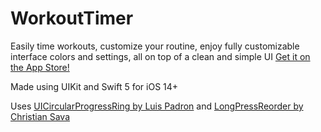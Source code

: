 # WorkoutTimer

Easily time workouts, customize your routine, enjoy fully customizable interface colors and settings, all on top of a clean and simple UI 
[Get it on the App Store!](https://apps.apple.com/us/app/pocket-workout-timer/id1532840175)

Made using UIKit and Swift 5 for iOS 14+

Uses [UICircularProgressRing by Luis Padron](https://github.com/luispadron/UICircularProgressRing) and [LongPressReorder by Christian Sava](https://github.com/sivu22/LongPressReorder)

